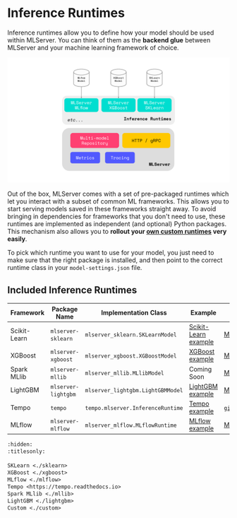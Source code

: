 # Inference Runtimes

Inference runtimes allow you to define how your model should be used within
MLServer.
You can think of them as the **backend glue** between MLServer and your machine
learning framework of choice.

![](../assets/architecture.svg)

Out of the box, MLServer comes with a set of pre-packaged runtimes which let
you interact with a subset of common ML frameworks.
This allows you to start serving models saved in these frameworks straight
away.
To avoid bringing in dependencies for frameworks that you don't need to use,
these runtimes are implemented as independent (and optional) Python packages.
This mechanism also allows you to **rollout your [own custom runtimes](./custom)
very easily**.

To pick which runtime you want to use for your model, you just need to make
sure that the right package is installed, and then point to the correct runtime
class in your `model-settings.json` file.

## Included Inference Runtimes

| Framework    | Package Name        | Implementation Class              | Example                                               | Documentation                                                    |
| ------------ | ------------------- | --------------------------------- | ----------------------------------------------------- | ---------------------------------------------------------------- |
| Scikit-Learn | `mlserver-sklearn`  | `mlserver_sklearn.SKLearnModel`   | [Scikit-Learn example](../examples/sklearn/README.md) | [MLServer SKLearn](./sklearn)                                    |
| XGBoost      | `mlserver-xgboost`  | `mlserver_xgboost.XGBoostModel`   | [XGBoost example](../examples/xgboost/README.md)      | [MLServer XGBoost](./xgboost)                                    |
| Spark MLlib  | `mlserver-mllib`    | `mlserver_mllib.MLlibModel`       | Coming Soon                                           | [MLServer MLlib](./mllib)                                        |
| LightGBM     | `mlserver-lightgbm` | `mlserver_lightgbm.LightGBMModel` | [LightGBM example](../examples/lightgbm/README.md)    | [MLServer LightGBM](./lightgbm)                                  |
| Tempo        | `tempo`             | `tempo.mlserver.InferenceRuntime` | [Tempo example](../examples/tempo/README.md)          | [`github.com/SeldonIO/tempo`](https://github.com/SeldonIO/tempo) |
| MLflow       | `mlserver-mlflow`   | `mlserver_mlflow.MLflowRuntime`   | [MLflow example](../examples/mlflow/README.md)        | [MLServer MLflow](./mlflow)                                      |

```{toctree}
:hidden:
:titlesonly:

SKLearn <./sklearn>
XGBoost <./xgboost>
MLflow <./mlflow>
Tempo <https://tempo.readthedocs.io>
Spark MLlib <./mllib>
LightGBM <./lightgbm>
Custom <./custom>
```

